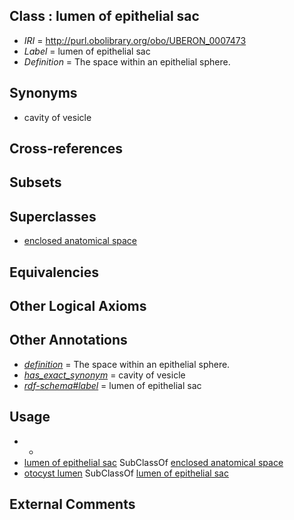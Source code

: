
## Class : lumen of epithelial sac

 * *IRI* = http://purl.obolibrary.org/obo/UBERON_0007473
 * *Label* = lumen of epithelial sac
 * *Definition* = The space within an epithelial sphere.

## Synonyms

 * cavity of vesicle

## Cross-references


## Subsets


## Superclasses

 * [enclosed anatomical space](../../UBERON/67/UBERON_0012467.md)

## Equivalencies


## Other Logical Axioms


## Other Annotations

 * *[definition](../../IAO/15/IAO_0000115.md)* = The space within an epithelial sphere.
 * *[has_exact_synonym](../../ym/oboInOwl#hasExactSynonym.md)* = cavity of vesicle
 * *[rdf-schema#label](../../el/rdf-schema#label.md)* = lumen of epithelial sac

## Usage

 * -
 * [lumen of epithelial sac](../../UBERON/73/UBERON_0007473.md) SubClassOf [enclosed anatomical space](../../UBERON/67/UBERON_0012467.md)
 * [otocyst lumen](../../UBERON/26/UBERON_0013526.md) SubClassOf [lumen of epithelial sac](../../UBERON/73/UBERON_0007473.md)

## External Comments

